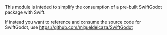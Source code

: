 This module is inteded to simplify the consumption of a pre-built
SwiftGodot package with Swift.

If instead you want to reference and consume the source code for
SwiftGodot, use https://github.com/migueldeicaza/SwiftGodot